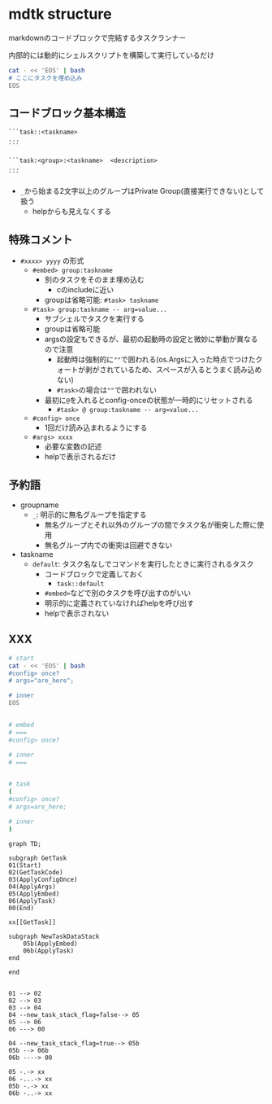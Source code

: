 
# mdtk structure

markdownのコードブロックで完結するタスクランナー

内部的には動的にシェルスクリプトを構築して実行しているだけ
```bash
cat - << 'EOS' | bash
# ここにタスクを埋め込み
EOS
```

## コードブロック基本構造

````
```task::<taskname>
...
```

```task:<group>:<taskname>  <description>
...
```
````

- `_`から始まる2文字以上のグループはPrivate Group(直接実行できない)として扱う
    - helpからも見えなくする

## 特殊コメント

- `#xxxx> yyyy` の形式
    - `#embed> group:taskname`
        - 別のタスクをそのまま埋め込む
            - cのincludeに近い
        - groupは省略可能: `#task> taskname`
    - `#task> group:taskname -- arg=value...`
        - サブシェルでタスクを実行する
        - groupは省略可能
        - argsの設定もできるが、最初の起動時の設定と微妙に挙動が異なるので注意
            - 起動時は強制的に`""`で囲われる(os.Argsに入った時点でつけたクォートが剥がされているため、スペースが入るとうまく読み込めない)
            - `#task>`の場合は`""`で囲われない
        - 最初に`@`を入れるとconfig-onceの状態が一時的にリセットされる
            - `#task> @ group:taskname -- arg=value...`
    - `#config> once`
        - 1回だけ読み込まれるようにする
    - `#args> xxxx`
        - 必要な変数の記述
        - helpで表示されるだけ

## 予約語

- groupname
    - `_`: 明示的に無名グループを指定する
        - 無名グループとそれ以外のグループの間でタスク名が衝突した際に使用
        - 無名グループ内での衝突は回避できない
- taskname
    - `default`: タスク名なしでコマンドを実行したときに実行されるタスク
        - コードブロックで定義しておく
            - `task::default`
        - `#embed>`などで別のタスクを呼び出すのがいい
        - 明示的に定義されていなければhelpを呼び出す
        - helpで表示されない


## XXX

```bash
# start
cat - << 'EOS' | bash
#config> once?
# args="are_here";

# inner
EOS


# embed
# ===
#config> once?

# inner
# ===


# task
(
#config> once?
# args=are_here;

# inner
)

```

```mermaid
graph TD;

subgraph GetTask
01(Start)
02(GetTaskCode)
03(ApplyConfigOnce)
04(ApplyArgs)
05(ApplyEmbed)
06(ApplyTask)
00(End)

xx[[GetTask]]

subgraph NewTaskDataStack
    05b(ApplyEmbed)
    06b(ApplyTask)
end

end


01 --> 02
02 --> 03
03 --> 04
04 --new_task_stack_flag=false--> 05
05 --> 06
06 ---> 00

04 --new_task_stack_flag=true--> 05b
05b --> 06b
06b ----> 00

05 -.-> xx
06 -...-> xx
05b -.-> xx
06b -..-> xx

```
